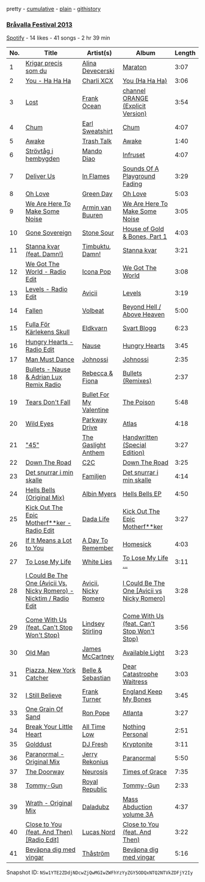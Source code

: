 pretty - [cumulative](/playlists/cumulative/74Wbo0ObpdSDnCIGvEDHOk.md) - [plain](/playlists/plain/74Wbo0ObpdSDnCIGvEDHOk) - [githistory](https://github.githistory.xyz/mackorone/spotify-playlist-archive/blob/main/playlists/plain/74Wbo0ObpdSDnCIGvEDHOk)

### [Bråvalla Festival 2013](https://open.spotify.com/playlist/74Wbo0ObpdSDnCIGvEDHOk)

> 

[Spotify](https://open.spotify.com/user/spotify) - 14 likes - 41 songs - 2 hr 39 min

| No. | Title | Artist(s) | Album | Length |
|---|---|---|---|---|
| 1 | [Krigar precis som du](https://open.spotify.com/track/38pxm1bCKlnQJw5yiN9no3) | [Alina Devecerski](https://open.spotify.com/artist/4HpFXZsVoerMLtLudMJJkb) | [Maraton](https://open.spotify.com/album/1rh1B8iLdXA1qFgXD7Tlhk) | 3:07 |
| 2 | [You \- Ha Ha Ha](https://open.spotify.com/track/0rmGeXHRPFO050ddZqwlDq) | [Charli XCX](https://open.spotify.com/artist/25uiPmTg16RbhZWAqwLBy5) | [You \(Ha Ha Ha\)](https://open.spotify.com/album/5ptQwgezoSBcNsX4EwRUzY) | 3:06 |
| 3 | [Lost](https://open.spotify.com/track/4L7jMAP8UcIe309yQmkdcO) | [Frank Ocean](https://open.spotify.com/artist/2h93pZq0e7k5yf4dywlkpM) | [channel ORANGE \(Explicit Version\)](https://open.spotify.com/album/623Ef2ZEB3Njklix4PC0Rs) | 3:54 |
| 4 | [Chum](https://open.spotify.com/track/5VgTzt1u4AUp0MTeCybVHE) | [Earl Sweatshirt](https://open.spotify.com/artist/3A5tHz1SfngyOZM2gItYKu) | [Chum](https://open.spotify.com/album/6ofPcUZIVj8YVg82qmMHwz) | 4:07 |
| 5 | [Awake](https://open.spotify.com/track/7mhDG9QgNYVArjDurXuib1) | [Trash Talk](https://open.spotify.com/artist/4pVWSc4qEC6U3yIjQleh90) | [Awake](https://open.spotify.com/album/3KPaMPkJdmwzx1niiW6X6S) | 1:40 |
| 6 | [Strövtåg i hembygden](https://open.spotify.com/track/5gzslnn0fGkJnMz2IbyMw7) | [Mando Diao](https://open.spotify.com/artist/5I4eibDkC7gg0hmczTZuND) | [Infruset](https://open.spotify.com/album/5APrSjudFojTohvODIlYl2) | 4:07 |
| 7 | [Deliver Us](https://open.spotify.com/track/2GoBwSF9xk6aSt6jGpCxvk) | [In Flames](https://open.spotify.com/artist/57ylwQTnFnIhJh4nu4rxCs) | [Sounds Of A Playground Fading](https://open.spotify.com/album/06yfpcNmffdp132tSibhgo) | 3:29 |
| 8 | [Oh Love](https://open.spotify.com/track/2j2dZ9zuZBZdxpUeK0cFCt) | [Green Day](https://open.spotify.com/artist/7oPftvlwr6VrsViSDV7fJY) | [Oh Love](https://open.spotify.com/album/6cnEMUjFAEySXcDz3f4xCI) | 5:03 |
| 9 | [We Are Here To Make Some Noise](https://open.spotify.com/track/4PCmMG7o6TF6FiMFsk76c0) | [Armin van Buuren](https://open.spotify.com/artist/0SfsnGyD8FpIN4U4WCkBZ5) | [We Are Here To Make Some Noise](https://open.spotify.com/album/7gl6TpQoiaznDiVuJKWB8G) | 3:05 |
| 10 | [Gone Sovereign](https://open.spotify.com/track/7c3DfsUMhDTnf2JewbfU8w) | [Stone Sour](https://open.spotify.com/artist/49qiE8dj4JuNdpYGRPdKbF) | [House of Gold & Bones, Part 1](https://open.spotify.com/album/2nCHgPLLyIgxFKUBYuMKPn) | 4:03 |
| 11 | [Stanna kvar \(feat\. Damn!\)](https://open.spotify.com/track/7qder7D55IbpPRw7s5aBpm) | [Timbuktu](https://open.spotify.com/artist/4bOG1sx3QHFbOUVLNmMpPe), [Damn!](https://open.spotify.com/artist/5dbNvlczE0ERU3qK30zC1U) | [Stanna kvar](https://open.spotify.com/album/32sCWqRo9QKh5ySrgedJ0c) | 3:21 |
| 12 | [We Got The World \- Radio Edit](https://open.spotify.com/track/2BjlyIxODMGgqgb9jAUdvz) | [Icona Pop](https://open.spotify.com/artist/1VBflYyxBhnDc9uVib98rw) | [We Got The World](https://open.spotify.com/album/44XlN9hhzIClihDdhnU6en) | 3:08 |
| 13 | [Levels \- Radio Edit](https://open.spotify.com/track/0JhKJg5ejeQ8jq89UQtnw8) | [Avicii](https://open.spotify.com/artist/1vCWHaC5f2uS3yhpwWbIA6) | [Levels](https://open.spotify.com/album/4mkvtXQd6rD7zuAHhexEvb) | 3:19 |
| 14 | [Fallen](https://open.spotify.com/track/6nyNxkZ5YQHxDhd2C3xChp) | [Volbeat](https://open.spotify.com/artist/0L5fC7Ogm2YwgqVCRcF1bT) | [Beyond Hell / Above Heaven](https://open.spotify.com/album/08o82HqpzqXyU0vWMQ3Nio) | 5:00 |
| 15 | [Fulla För Kärlekens Skull](https://open.spotify.com/track/1PYAjk56r1jTRCkPXocAV6) | [Eldkvarn](https://open.spotify.com/artist/6TLywjDgcz3M1rTrX7ht5k) | [Svart Blogg](https://open.spotify.com/album/7aRDmPxrz8MuQG2EccCB8E) | 6:23 |
| 16 | [Hungry Hearts \- Radio Edit](https://open.spotify.com/track/2KpqVE0AuyI3gGERKuWT6r) | [Nause](https://open.spotify.com/artist/4PVn1b2WnnXdq80C7uaZLZ) | [Hungry Hearts](https://open.spotify.com/album/0VKyfNQ7Opq84ToOmr7JEp) | 3:45 |
| 17 | [Man Must Dance](https://open.spotify.com/track/7FxmsmphMyy09gdqGHeqFC) | [Johnossi](https://open.spotify.com/artist/0k5NrYJAazGYrIhzrDslcT) | [Johnossi](https://open.spotify.com/album/79mwxuh2n3TUVp0lGfSoec) | 2:35 |
| 18 | [Bullets \- Nause & Adrian Lux Remix Radio](https://open.spotify.com/track/2D9s9YpKFX6187aI3szOHS) | [Rebecca & Fiona](https://open.spotify.com/artist/6rgEPiKjowlMKZC1DF6W75) | [Bullets \(Remixes\)](https://open.spotify.com/album/0FsTJIbUEXyAbVAyaa7bYS) | 2:37 |
| 19 | [Tears Don't Fall](https://open.spotify.com/track/2UHsGTwOU7P3vFo6bQytlX) | [Bullet For My Valentine](https://open.spotify.com/artist/7iWiAD5LLKyiox2grgfmUT) | [The Poison](https://open.spotify.com/album/7dHGyGv1jOupJ52rqjdgkF) | 5:48 |
| 20 | [Wild Eyes](https://open.spotify.com/track/2IXhyxZCN3ZkVPHQJXi5ij) | [Parkway Drive](https://open.spotify.com/artist/159qqlGwzE04xyqpfAwRLo) | [Atlas](https://open.spotify.com/album/5uKhfR6f3LLQFEtDqPi1mG) | 4:18 |
| 21 | ["45"](https://open.spotify.com/track/4t6TpdXtVh5pmwU6qHvSh3) | [The Gaslight Anthem](https://open.spotify.com/artist/7If8DXZN7mlGdQkLE2FaMo) | [Handwritten \(Special Edition\)](https://open.spotify.com/album/3r72jse8ygMisgT7LHPTPX) | 3:27 |
| 22 | [Down The Road](https://open.spotify.com/track/1ug3vASsHv0QTMWwAgj0BO) | [C2C](https://open.spotify.com/artist/28INUgyzTTRbvSphrJbgZ2) | [Down The Road](https://open.spotify.com/album/7MBBBqrVL3QiadQoRkfJrZ) | 3:25 |
| 23 | [Det snurrar i min skalle](https://open.spotify.com/track/3b7fBk9K03QWUg6F3w1G12) | [Familjen](https://open.spotify.com/artist/1jBFgqfCh0pz5eNIWFvJGQ) | [Det snurrar i min skalle](https://open.spotify.com/album/32ibUTOKkJKjojt6x3cuQr) | 4:14 |
| 24 | [Hells Bells \(Original Mix\)](https://open.spotify.com/track/4XCmGPp674OtX5ZhTmMSKY) | [Albin Myers](https://open.spotify.com/artist/6F3EsjY0PgMI4SXkQWXF3y) | [Hells Bells EP](https://open.spotify.com/album/31FSyCZz7sMSDPjzIl3lae) | 4:50 |
| 25 | [Kick Out The Epic Motherf\*\*ker \- Radio Edit](https://open.spotify.com/track/6mt43avikV8g00AXCyOkS1) | [Dada Life](https://open.spotify.com/artist/00sAT5YX8W3xNd1EuqyHw9) | [Kick Out The Epic Motherf\*\*ker](https://open.spotify.com/album/6P05ljo8QKu5Ykxo0lzrmO) | 3:27 |
| 26 | [If It Means a Lot to You](https://open.spotify.com/track/6J7cSyvSCnPwv3vqHchEfL) | [A Day To Remember](https://open.spotify.com/artist/4NiJW4q9ichVqL1aUsgGAN) | [Homesick](https://open.spotify.com/album/34eR6ev1GGZHmxNTEfRobW) | 4:03 |
| 27 | [To Lose My Life](https://open.spotify.com/track/6f21NaHQsFxAUdlGn3Wvuf) | [White Lies](https://open.spotify.com/artist/6ssXMmc5EOUrauZxirM910) | [To Lose My Life ...](https://open.spotify.com/album/1yr9gfvnr5uRvFAxRe7k9y) | 3:11 |
| 28 | [I Could Be The One \(Avicii Vs\. Nicky Romero\) \- Nicktim / Radio Edit](https://open.spotify.com/track/2bNrvWD9d5Zn9tS8XvcaMk) | [Avicii](https://open.spotify.com/artist/1vCWHaC5f2uS3yhpwWbIA6), [Nicky Romero](https://open.spotify.com/artist/5ChF3i92IPZHduM7jN3dpg) | [I Could Be The One \[Avicii vs Nicky Romero\]](https://open.spotify.com/album/0z7Mr85v0hPSX0VOUxP51W) | 3:28 |
| 29 | [Come With Us \(feat\. Can't Stop Won't Stop\)](https://open.spotify.com/track/5mlAnrvA5lfPrCB1Co2rg0) | [Lindsey Stirling](https://open.spotify.com/artist/378dH6EszOLFShpRzAQkVM) | [Come With Us \(feat\. Can't Stop Won't Stop\)](https://open.spotify.com/album/7CPbaEYWQaYhuo8DmOxOf5) | 3:56 |
| 30 | [Old Man](https://open.spotify.com/track/6E57Zjkhnws0GmWSHG1RfW) | [James McCartney](https://open.spotify.com/artist/5RNktXvrEGjMpjpnWXcBd9) | [Available Light](https://open.spotify.com/album/7HXWtbmnRZ6deFw1lVaEdl) | 3:23 |
| 31 | [Piazza, New York Catcher](https://open.spotify.com/track/2FeUZsmNGWc3No6v9GCdST) | [Belle & Sebastian](https://open.spotify.com/artist/4I2BJf80C0skQpp1sQmA0h) | [Dear Catastrophe Waitress](https://open.spotify.com/album/6svpGFHgqsoOGUWrE9e8QF) | 3:03 |
| 32 | [I Still Believe](https://open.spotify.com/track/6FcKARXWCrO9HRThHLOnNg) | [Frank Turner](https://open.spotify.com/artist/27M9shmwhIjRo7WntpT9Rp) | [England Keep My Bones](https://open.spotify.com/album/3aimNzQ0hr74LkweSD8Of7) | 3:45 |
| 33 | [One Grain Of Sand](https://open.spotify.com/track/3yqJGfvXtPZLiWHVeLWtm8) | [Ron Pope](https://open.spotify.com/artist/6CmXhyslohOFRJMtPpRm4O) | [Atlanta](https://open.spotify.com/album/7EIYuZnq2NdvNWpGhexnqL) | 3:27 |
| 34 | [Break Your Little Heart](https://open.spotify.com/track/3CzB4Vtjldto22GYhSi8G7) | [All Time Low](https://open.spotify.com/artist/46gyXjRIvN1NL1eCB8GBxo) | [Nothing Personal](https://open.spotify.com/album/6El6xMovbnBhHOxN2ukzbk) | 2:51 |
| 35 | [Golddust](https://open.spotify.com/track/6YKB7Sg5kkGMPbxlbSvYVi) | [DJ Fresh](https://open.spotify.com/artist/6r20qOqY7qDWI0PPTxVMlC) | [Kryptonite](https://open.spotify.com/album/7ds4kb9n2nn5GgMSigTQq0) | 3:11 |
| 36 | [Paranormal \- Original Mix](https://open.spotify.com/track/1fsavotCFkjHac4BEw6Old) | [Jerry Rekonius](https://open.spotify.com/artist/7gUFeioyTYpqicZ9fBGbBn) | [Paranormal](https://open.spotify.com/album/5tcGjnrYMAdCEOueBFhY79) | 5:50 |
| 37 | [The Doorway](https://open.spotify.com/track/1wcAxYlWOtGChf8GLPCGFk) | [Neurosis](https://open.spotify.com/artist/1KHydwFySZY3YcWyo2q2dF) | [Times of Grace](https://open.spotify.com/album/4YSycbGhpYOCpumCTtJTj9) | 7:35 |
| 38 | [Tommy\-Gun](https://open.spotify.com/track/27w0KRafnK4L9ay9bKr0s4) | [Royal Republic](https://open.spotify.com/artist/0DbbnkFMhhDvinDYIiHhGS) | [Tommy\-Gun](https://open.spotify.com/album/0xfNGvromRqkFNYp0ddJFi) | 2:33 |
| 39 | [Wrath \- Original Mix](https://open.spotify.com/track/4IJyUenAoiTDxVqHXKAF2R) | [Daladubz](https://open.spotify.com/artist/7hMHXuFm1Rk6MkNUeuGAKx) | [Mass Abduction volume 3A](https://open.spotify.com/album/0E3YxFRUPivBNP2I5QEJht) | 4:37 |
| 40 | [Close to You \(feat\. And Then\) \[Radio Edit\]](https://open.spotify.com/track/7dF7Bb9PVaElRkKGuFhXUP) | [Lucas Nord](https://open.spotify.com/artist/4ZUg3IUvAPAl8coXQAxaXd) | [Close to You \(feat\. And Then\)](https://open.spotify.com/album/0DSbgMIEUiBJ0S5zXX7NbQ) | 3:22 |
| 41 | [Beväpna dig med vingar](https://open.spotify.com/track/6HGm0lE0Oh7pdOVBFKdFLY) | [Thåström](https://open.spotify.com/artist/2PBhJmRqee1QAyQU2kBu1H) | [Beväpna dig med vingar](https://open.spotify.com/album/2xMq0DLaCb66hJ2pt5Y6m8) | 5:16 |

Snapshot ID: `NSw1YTE2ZDdjNDcwZjQwMGIwZWFhYzYyZGY5ODQxNTQ2NTVkZDFjY2Iy`